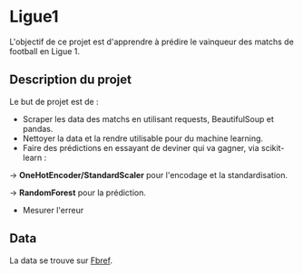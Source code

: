 # Ligue1

L'objectif de ce projet est d'apprendre à prédire le vainqueur des matchs de football en Ligue 1.

## Description du projet

Le but de projet est de :
- Scraper les data des matchs en utilisant requests, BeautifulSoup et pandas.
- Nettoyer la data et la rendre utilisable pour du machine learning.
- Faire des prédictions en essayant de deviner qui va gagner, via scikit-learn :

-> __OneHotEncoder/StandardScaler__ pour l'encodage et la standardisation. 

-> __RandomForest__ pour la prédiction.
- Mesurer l'erreur


## Data

La data se trouve sur [Fbref](https://fbref.com/fr/comps/13/Statistiques-Ligue-1).
